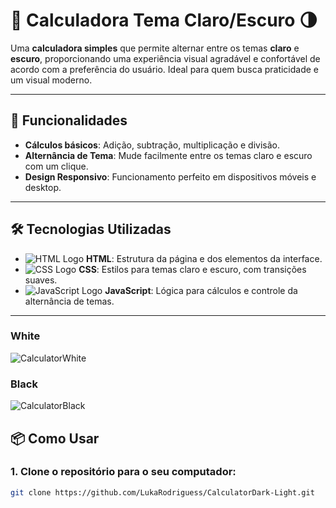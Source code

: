 # 🧮 **Calculadora Tema Claro/Escuro** 🌗

Uma **calculadora simples** que permite alternar entre os temas **claro** e **escuro**, proporcionando uma experiência visual agradável e confortável de acordo com a preferência do usuário. Ideal para quem busca praticidade e um visual moderno.

---

## 🚀 **Funcionalidades**

- **Cálculos básicos**: Adição, subtração, multiplicação e divisão.
- **Alternância de Tema**: Mude facilmente entre os temas claro e escuro com um clique.
- **Design Responsivo**: Funcionamento perfeito em dispositivos móveis e desktop.

---

## 🛠️ **Tecnologias Utilizadas**

- ![HTML Logo](https://upload.wikimedia.org/wikipedia/commons/thumb/6/61/HTML5_logo_2.svg/320px-HTML5_logo_2.svg.png) **HTML**: Estrutura da página e dos elementos da interface.
- ![CSS Logo](https://upload.wikimedia.org/wikipedia/commons/d/d5/CSS3_logo_and_wordmark.svg) **CSS**: Estilos para temas claro e escuro, com transições suaves.
- ![JavaScript Logo](https://upload.wikimedia.org/wikipedia/commons/6/61/JavaScript_logo_2.svg) **JavaScript**: Lógica para cálculos e controle da alternância de temas.

---
### White
![CalculatorWhite](https://github.com/user-attachments/assets/de1961ca-8d27-48b7-a569-d4aa4c3f96df)
### Black
![CalculatorBlack](https://github.com/user-attachments/assets/27c79a12-feb3-4094-a53e-bcc95a385d74)

## 📦 **Como Usar**

### 1. Clone o repositório para o seu computador:
```bash
git clone https://github.com/LukaRodriguess/CalculatorDark-Light.git
